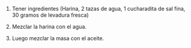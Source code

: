    1. Tener ingredientes (Harina, 2 tazas de agua, 1 cucharadita de sal fina, 30 gramos de levadura fresca)

2. Mezclar la harina con el agua.

3. Luego mezclar la masa con el aceite.
